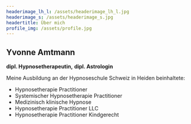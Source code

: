 ```yaml
---
headerimage_lh_l: /assets/headerimage_lh_l.jpg
headerimage_s: /assets/headerimage_s.jpg
headertitle: Über mich
profile_img: /assets/profile.jpg
---
```


## Yvonne Amtmann
**dipl. Hypnosetherapeutin,**
**dipl. Astrologin**

Meine Ausbildung  an der Hypnoseschule Schweiz in Heiden beinhaltete:
* Hypnosetherapie Practitioner
* Systemischer Hypnosetherapie Practitioner
* Medizinisch klinische Hypnose
* Hypnosetherapie Practitioner LLC 
* Hypnosetherapie Practitioner Kindgerecht